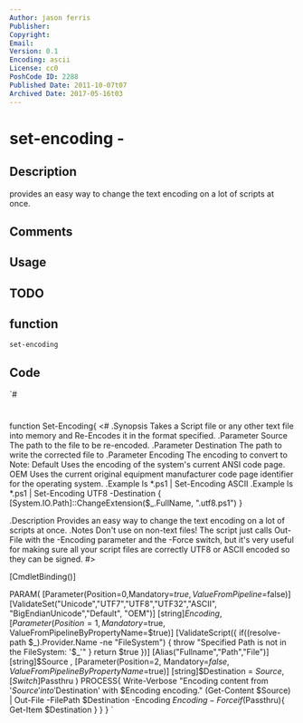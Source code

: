 ```yaml
---
Author: jason ferris
Publisher: 
Copyright: 
Email: 
Version: 0.1
Encoding: ascii
License: cc0
PoshCode ID: 2288
Published Date: 2011-10-07t07
Archived Date: 2017-05-16t03
---
```


# set-encoding - 

## Description

provides an easy way to change the text encoding on a lot of scripts at once.

## Comments



## Usage



## TODO



## function

`set-encoding`

## Code

`#
 #
 function Set-Encoding{
 <#
 .Synopsis
    Takes a Script file or any other text file into memory and Re-Encodes it in the format specified.
 .Parameter Source
    The path to the file to be re-encoded.
 .Parameter Destination
    The path to write the corrected file to
 .Parameter Encoding 
    The encoding to convert to
    Note:
    Default  Uses the encoding of the system's current ANSI code page.
    OEM      Uses the current original equipment manufacturer code page identifier for the operating system.
 .Example
   ls *.ps1 | Set-Encoding ASCII
 .Example
   ls *.ps1 | Set-Encoding UTF8 -Destination { [System.IO.Path]::ChangeExtension($_.FullName, ".utf8.ps1") }
 
 .Description
    Provides an easy way to change the text encoding on a lot of scripts at once.
 .Notes
    Don't use on non-text files!
    The script just calls Out-File with the -Encoding parameter and the -Force switch, but it's very useful for making sure all your script files are correctly UTF8 or ASCII encoded so they can be signed.
 #>
 
 [CmdletBinding()]
 
 PARAM(
    [Parameter(Position=0,Mandatory=$true,ValueFromPipeline=$false)]
    [ValidateSet("Unicode","UTF7","UTF8","UTF32","ASCII", "BigEndianUnicode","Default", "OEM")]
    [string]$Encoding
 ,
    [Parameter(Position=1, Mandatory=$true, ValueFromPipelineByPropertyName=$true)]
    [ValidateScript({ 
       if((resolve-path $_).Provider.Name -ne "FileSystem") {
          throw "Specified Path is not in the FileSystem: '$_'" 
       }
       return $true
    })]
    [Alias("Fullname","Path","File")]
    [string]$Source
 ,
    [Parameter(Position=2, Mandatory=$false, ValueFromPipelineByPropertyName=$true)]
    [string]$Destination = $Source
 ,
    [Switch]$Passthru
 )
 PROCESS{
    Write-Verbose "Encoding content from '$Source' into '$Destination' with $Encoding encoding."
    (Get-Content $Source) | Out-File -FilePath $Destination -Encoding $Encoding -Force
    if($Passthru){ Get-Item $Destination }
 }
 }
`


